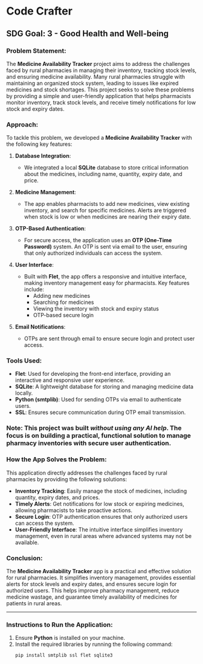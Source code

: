 # Code Crafter

## SDG Goal: 3 - Good Health and Well-being

### Problem Statement:
The **Medicine Availability Tracker** project aims to address the challenges faced by rural pharmacies in managing their inventory, tracking stock levels, and ensuring medicine availability. Many rural pharmacies struggle with maintaining an organized stock system, leading to issues like expired medicines and stock shortages. This project seeks to solve these problems by providing a simple and user-friendly application that helps pharmacists monitor inventory, track stock levels, and receive timely notifications for low stock and expiry dates.

### Approach:
To tackle this problem, we developed a **Medicine Availability Tracker** with the following key features:

1. **Database Integration**: 
   - We integrated a local **SQLite** database to store critical information about the medicines, including name, quantity, expiry date, and price.

2. **Medicine Management**: 
   - The app enables pharmacists to add new medicines, view existing inventory, and search for specific medicines. Alerts are triggered when stock is low or when medicines are nearing their expiry date.

3. **OTP-Based Authentication**: 
   - For secure access, the application uses an **OTP (One-Time Password)** system. An OTP is sent via email to the user, ensuring that only authorized individuals can access the system.

4. **User Interface**: 
   - Built with **Flet**, the app offers a responsive and intuitive interface, making inventory management easy for pharmacists. Key features include:
     - Adding new medicines
     - Searching for medicines
     - Viewing the inventory with stock and expiry status
     - OTP-based secure login

5. **Email Notifications**: 
   - OTPs are sent through email to ensure secure login and protect user access.

### Tools Used:
- **Flet**: Used for developing the front-end interface, providing an interactive and responsive user experience.
- **SQLite**: A lightweight database for storing and managing medicine data locally.
- **Python (smtplib)**: Used for sending OTPs via email to authenticate users.
- **SSL**: Ensures secure communication during OTP email transmission.

### Note: This project was built *without using any AI help*. The focus is on building a practical, functional solution to manage pharmacy inventories with secure user authentication.

### How the App Solves the Problem:
This application directly addresses the challenges faced by rural pharmacies by providing the following solutions:
- **Inventory Tracking**: Easily manage the stock of medicines, including quantity, expiry dates, and prices.
- **Timely Alerts**: Get notifications for low stock or expiring medicines, allowing pharmacists to take proactive actions.
- **Secure Login**: OTP authentication ensures that only authorized users can access the system.
- **User-Friendly Interface**: The intuitive interface simplifies inventory management, even in rural areas where advanced systems may not be available.

### Conclusion:
The **Medicine Availability Tracker** app is a practical and effective solution for rural pharmacies. It simplifies inventory management, provides essential alerts for stock levels and expiry dates, and ensures secure login for authorized users. This helps improve pharmacy management, reduce medicine wastage, and guarantee timely availability of medicines for patients in rural areas.

---

### Instructions to Run the Application:

1. Ensure **Python** is installed on your machine.
2. Install the required libraries by running the following command:
   ```bash
   pip install smtplib ssl flet sqlite3
